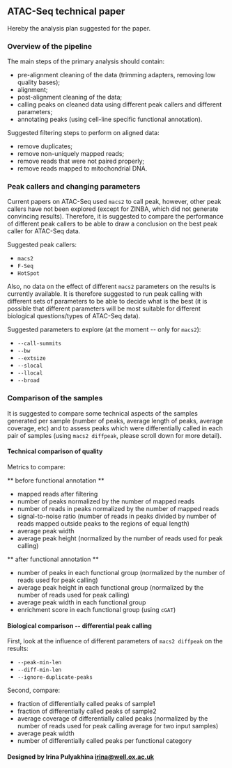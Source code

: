 ATAC-Seq technical paper
--------------------------------------

Hereby the analysis plan suggested for the paper.

### Overview of the pipeline

The main steps of the primary analysis should contain:

- pre-alignment cleaning of the data (trimming adapters,
removing low quality bases);
- alignment;
- post-alignment cleaning of the data;
- calling peaks on cleaned data using different peak callers
and different parameters;
- annotating peaks (using cell-line specific functional
annotation).

Suggested filtering steps to perform on aligned data:

- remove duplicates;
- remove non-uniquely mapped reads;
- remove reads that were not paired properly;
- remove reads mapped to mitochondrial DNA.


### Peak callers and changing parameters

Current papers on ATAC-Seq used `macs2` to call peak, however,
other peak callers have not been explored (except for ZINBA,
which did not generate convincing results). Therefore, it is
suggested to compare the performance of different peak callers
to be able to draw a conclusion on the best peak caller for
ATAC-Seq data.

Suggested peak callers:

- `macs2`
- `F-Seq`
- `HotSpot`

Also, no data on the effect of different `macs2` parameters on
the results is currently available. It is therefore suggested to
run peak calling with different sets of parameters to be able
to decide what is the best (it is possible that different parameters
will be most suitable for different biological questions/types of
ATAC-Seq data).

Suggested parameters to explore (at the moment -- only for
`macs2`):

- `--call-summits`
- `--bw`
- `--extsize`
- `--slocal`
- `--llocal`
- `--broad`


### Comparison of the samples

It is suggested to compare some technical aspects
of the samples generated per sample (number of peaks,
average length of peaks, average coverage, etc) and to
assess peaks which were differentially called in each
pair of samples (using `macs2 diffpeak`, please scroll
down for more detail).

#### Technical comparison of quality

Metrics to compare:

** before functional annotation **

- mapped reads after filtering
- number of peaks normalized by the number of mapped reads
- number of reads in peaks normalized by the number of mapped reads
- signal-to-noise ratio (number of reads in peaks divided by number
of reads mapped outside peaks to the regions of equal length)
- average peak width
- average peak height (normalized by the number of reads used for
peak calling)

** after functional annotation **

- number of peaks in each functional group (normalized by the
number of reads used for peak calling)
- average peak height in each functional group (normalized by the
number of reads used for peak calling)
- average peak width in each functional group
- enrichment score in each functional group (using `cGAT`)


#### Biological comparison -- differential peak calling

First, look at the influence of different parameters of
`macs2 diffpeak` on the results:

- `--peak-min-len`
- `--diff-min-len`
- `--ignore-duplicate-peaks`

Second, compare:

- fraction of differentially called peaks of sample1
- fraction of differentially called peaks of sample2
- average coverage of differentially called peaks
(normalized by the number of reads used for peak calling
average for two input samples)
- average peak width
- number of differentially called peaks per functional category





#### Designed by Irina Pulyakhina irina@well.ox.ac.uk

